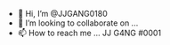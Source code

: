 - 👋 Hi, I’m @JJGANG0180
- 💞️ I’m looking to collaborate on ...
- 📫 How to reach me ...  JJ G4NG #0001

<!---
JJGANG0180/JJGANG0180 is a ✨ special ✨ repository because its `README.md` (this file) appears on your GitHub profile.
You can click the Preview link to take a look at your changes.
--->
